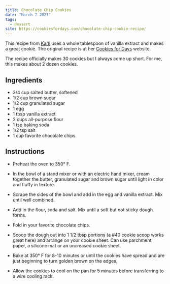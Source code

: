 ```yaml
---
title: Chocolate Chip Cookies
date: "March 2 2025"
tags:
  - dessert
site: https://cookiesfordays.com/chocolate-chip-cookie-recipe/
---
```


This recipe from [Karli](https://cookingwithkarli.com/about-me/) uses a whole
tablespoon of vanilla extract and makes a great cookie. The original recipe is
at her [Cookies for Days](https://cookiesfordays.com/) website.

The recipe officially makes 30 cookies but I always come up short. For me, this
makes about 2 dozen cookies.

## Ingredients

- 3/4 cup salted butter, softened
- 1/2 cup brown sugar
- 1/2 cup granulated sugar
- 1 egg
- 1 tbsp vanilla extract
- 2 cups all-purpose flour
- 1 tsp baking soda
- 1/2 tsp salt
- 1 cup favorite chocolate chips

## Instructions

- Preheat the oven to 350° F.

- In the bowl of a stand mixer or with an electric hand mixer, cream together
  the butter, granulated sugar and brown sugar until light in color and fluffy
  in texture.

- Scrape the sides of the bowl and add in the egg and vanilla extract. Mix until
  well combined.

- Add in the flour, soda and salt. Mix until a soft but not sticky dough forms.

- Fold in your favorite chocolate chips.

- Scoop the dough out into 1 1/2 tbsp portions (a #40 cookie scoop works great
  here) and arrange on your cookie sheet. Can use parchment paper, a silicone
  mat or an uncreased cookie sheet.

- Bake at 350° F for 8-10 minutes or until the cookies have spread and are just
  beginning to turn golden brown on the edges.

- Allow the cookies to cool on the pan for 5 minutes before transferring to a
  wire cooling rack.
